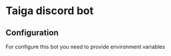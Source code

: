 # Taiga discord bot

## Configuration
For configure this bot you need to provide environment variables
